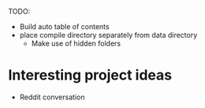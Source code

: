 TODO:
* Build auto table of contents
* place compile directory separately from data directory
  * Make use of hidden folders

# Interesting project ideas
* Reddit conversation
